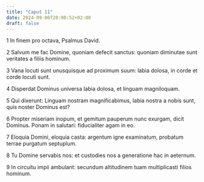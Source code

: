 ```yaml
---
title: "Caput 11"
date: 2024-09-06T20:00:52+02:00
draft: false
---
```



1 In finem pro octava, Psalmus David.

2 Salvum me fac Domine, quoniam defecit sanctus: quoniam diminutae sunt veritates a filiis hominum.

3 Vana locuti sunt unusquisque ad proximum suum: labia dolosa, in corde et corde locuti sunt.

4 Disperdat Dominus universa labia dolosa, et linguam magniloquam.

5 Qui dixerunt: Linguam nostram magnificabimus, labia nostra a nobis sunt, quis noster Dominus est?

6 Propter miseriam inopum, et gemitum pauperum nunc exurgam, dicit Dominus. Ponam in salutari: fiducialiter agam in eo.

7 Eloquia Domini, eloquia casta: argentum igne examinatum, probatum terrae purgatum septuplum.

8 Tu Domine servabis nos: et custodies nos a generatione hac in aeternum.

9 In circuitu impii ambulant: secundum altitudinem tuam multiplicasti filios hominum.

